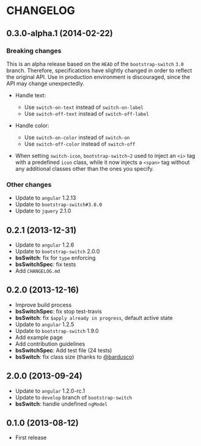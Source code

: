 CHANGELOG
=========

## 0.3.0-alpha.1 (2014-02-22)

### Breaking changes

This is an alpha release based on the `HEAD` of the `bootstrap-switch` `3.0` branch. Therefore, specifications
have slightly changed in order to reflect the original API. Use in production environment is discouraged, since the API
may change unexpectedly.

- Handle text:
  - Use `switch-on-text` instead of `switch-on-label`
  - Use `switch-off-text` instead of `switch-off-label`
- Handle color:
  - Use `switch-on-color` instead of `switch-on`
  - Use `switch-off-color` instead of `switch-off`

- When setting `switch-icon`, `bootstrap-switch~2` used to inject an `<i>` tag with a predefined `icon` class,
while it now injects a `<span>` tag without any additional classes other than the ones you specify.

### Other changes

- Update to `angular` 1.2.13
- Update to `bootstrap-switch#3.0.0`
- Update to `jquery` 2.1.0

## 0.2.1 (2013-12-31)

- Update to `angular` 1.2.6
- Update to `bootstrap-switch` 2.0.0
- **bsSwitch**: fix for `type` enforcing
- **bsSwitchSpec**: fix tests
- Add `CHANGELOG.md`

## 0.2.0 (2013-12-16)

- Improve build process
- **bsSwitchSpec**: fix stop test-travis
- **bsSwitch**: fix `$apply already in progress`, default active state
- Update to `angular` 1.2.5
- Update to `bootstrap-switch` 1.9.0
- Add example page
- Add contribution guidelines
- **bsSwitchSpec**: Add test file (24 tests)
- **bsSwitch**: fix class size (thanks to [@bardusco](https://github.com/bardusco))

## 2.0.0 (2013-09-24)

- Update to `angular` 1.2.0-rc.1
- Update to `develop` branch of `bootstrap-switch`
- **bsSwitch**: handle undefined `ngModel`

## 0.1.0 (2013-08-12)

- First release